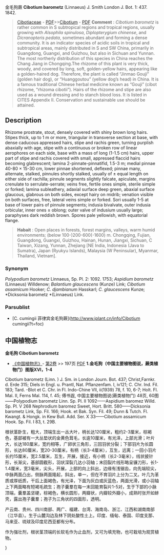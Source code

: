金毛狗蕨 **Cibotium barometz** (Linnaeus) J. Smith London J. Bot. 1: 437. 1842.

> [Cibotiaceae](http://www.iplant.cn/info/Cibotiaceae?t=foc) - [PDF](http://www.iplant.cn/foc/pdf/Cibotiaceae.pdf)>>[Cibotium](http://www.iplant.cn/info/Cibotium?t=foc) - [PDF](http://www.iplant.cn/foc/pdf/Cibotium.pdf)
> **Comment** : 
> *Cibotium barometz* is rather common in S subtropical regions and tropical regions, usually growing with *Alsophila spinulosa*, *Diplopterygium chinense*, and *Dicranopteris pedata*, sometimes abundant and forming a dense community. It is an indicator species of acidic soils in tropical and subtropical areas, mainly distributed in S and SW China, primarily in Guangdong, Guangxi, and Guizhou, but also in Sichuan and Yunnan. The most northerly distribution of this species in China reaches the Chang Jiang in Chongqing.The rhizome of this plant is very thick, woody, and covered by long, soft, golden-yellow hairs, appearing like a golden-haired dog. Therefore, the plant is called “Jinmao Gouji” (golden hair dog), or “Huanggoutou” (yellow dog’s head) in China. It is a famous traditional Chinese herbal medicine known as “Gouji” (cibot rhizome, “rhizoma cibotii”). Hairs of the rhizome and stipe are also used as a wound dressing and to stanch blood loss. It is listed in CITES Appendix II. Conservation and sustainable use should be attained.

## Description

Rhizome prostrate, stout, densely covered with shiny brown long hairs. Stipes thick, up to 1 m or more, triangular in transverse section at base, with dense caducous appressed hairs, stipe and rachis green, turning purplish abaxially with age, stipe with a continuous or broken row of linear aerophores on each side, base with a mass of long (1-1.5 cm) hairs, upper part of stipe and rachis covered with small, appressed flaccid hairs becoming glabrescent; lamina 2-pinnate-pinnatifid, 1.5-3 m; medial pinnae 40-80 × 15-30 cm, lower pinnae shortened, deflexed; pinnae many, alternate, stalked, pinnules shortly stalked, usually of ± equal length on either side of rachilla; pinnule segments slightly falcate, apiculate, margins crenulate to serrulate-serrate; veins free, fertile ones simple, sterile simple or forked; lamina subleathery, adaxial surface deep green, abaxial surface glaucous, glabrous on both sides, except hairy on midrib; venation visible on both surfaces, free, lateral veins simple or forked. Sori usually 1-5 at base of lower pairs of pinnule segments; indusia bivalvate, outer indusia orbicular, inner ones ± oblong; outer valve of indusium usually large; paraphyses dark reddish brown. Spores pale yellowish, with equatorial flange.
> **Habait** : 
> Open places in forests, forest margins, valleys, warm humid environments; (below 100-)200-600(-1600) m. Chongqing, Fujian, Guangdong, Guangxi, Guizhou, Hainan, Hunan, Jiangxi, Sichuan, C Taiwan, Xizang, Yunnan, Zhejiang [NE India, Indonesia (Java to Sumatra), Japan (Ryukyu Islands), Malaysia (W Peninsular), Myanmar, Thailand, Vietnam].

### Synonym
*Polypodium barometz* Linnaeus, Sp. Pl. 2: 1092. 1753; *Aspidium barometz* (Linnaeus) Willdenow; *Balantium glaucescens* (Kunze) Link; *Cibotium assamicum* Hooker; *C. djambianum* Hasskarl; *C. glaucescens* Kunze; *Dicksonia barometz *(Linnaeus) Link.

### Parsublist

* [C.  cumingii  菲律宾金毛狗蕨](http://www.iplant.cn/info/Cibotium cumingii?t=foc)

## 中国植物志

**金毛狗 Cibotium barometz**

* [《中国植物志》](http://www.iplant.cn/frps)- [第2卷](http://www.iplant.cn/frps/vol/2) >> 197页 [PDF](http://www.iplant.cn/frps/pdf/2/197.PDF)
**1.金毛狗（中国主要植物图说，蕨类植物门）图版XVI，1-4**

Cibotium barometz (Linn. ) J. Sm. in London Journ. Bot. 437; Christ,Farnkr. d. Erde 315; Diels in Engl. u. Prantl, Nat. Pflanzenfam. I, iv121; C. Chr. Ind. Fil. 183; Tard. -Blot et C. Chr. in Fl. Indo-Chine VII, ii(1939) 78, f. 10, 6-7; Holt. Fl. Mal. II, Ferns Mal. 114, f. 45; 傅书遐, 中国主要植物图说(蕨类植物门) 48页, 60图——Polypodium barometz Linn. Sp. Pl. II 1092——Aspidium baromez Willd. Sp. Pl. V 268 Nephrodium baromez Sweet, Hort. Britt. 580——Dicksonia barometz Link, Sp. Fil. 166; Hook. et Bak. Syn. Fil. 49; Dunn & Tutch. Fl. Kwangt. & Hongk. in Kew Bull. Add. Ser. X 33——Cibotium assamicum Hook. Sp. Fil. I 83, t. 29B.

根状茎卧生，粗大，顶端生出一丛大叶，柄长达120厘米，粗约2-3厘米，棕褐色，基部被有一大丛垫状的金黄色茸毛，长逾10厘米，有光泽，上部光滑；叶片大，长达180厘米，宽约相等，广卵状三角形，三回羽状分裂；下部羽片为长圆形，长达80厘米，宽20-30厘米，有柄（长3-4厘米），互生，远离；一回小羽片长约15厘米，宽2.5厘米，互生，开展，接近，有小柄（长2-3毫米），线状披针形，长渐尖，基部圆截形，羽状深裂几达小羽轴；末回裂片线形略呈镰刀形，长1-1.4厘米，宽3毫米，尖头，开展，上部的向上斜出，边缘有浅锯齿，向先端较尖，中脉两面凸出，侧脉两面隆起，斜出，单一，但在不育羽片上分为二叉。叶几为革质或厚纸质，干后上面褐色，有光泽，下面为灰白或灰蓝色，两面光滑，或小羽轴上下两面略有短褐毛疏生；孢子囊羣在每一末回能育裂片1-5对，生于下部的小脉顶端，囊羣盖坚硬，棕褐色，横长圆形，两瓣状，内瓣较外瓣小，成熟时张开如蚌壳，露出孢子囊羣；孢子为三角状的四面形，透明。

产云南、贵州、四川南部、两广、福建、台湾、海南岛、浙江、江西和湖南南部（江华县）。生于山麓沟边及林下阴处酸性土上。印度、缅甸、泰国、印度支那、马来亚、琉球及印度尼西亚都有分布。

作为强壮剂，根状茎顶端的长软毛作为止血剂，又可为填充物，也可栽培为观赏植物。

}